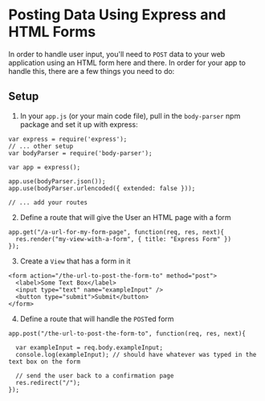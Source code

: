 # Posting Data Using Express and HTML Forms
In order to handle user input, you'll need to `POST` data to your web application using an HTML form here and there. In order for your app to handle this, there are a few things you need to do:

## Setup
1. In your `app.js` (or your main code file), pull in the `body-parser` npm package and set it up with express: 
```
var express = require('express');
// ... other setup
var bodyParser = require('body-parser');

var app = express();

app.use(bodyParser.json());
app.use(bodyParser.urlencoded({ extended: false }));

// ... add your routes 
```

2. Define a route that will give the User an HTML page with a form
```
app.get("/a-url-for-my-form-page", function(req, res, next){
  res.render("my-view-with-a-form", { title: "Express Form" })
});
```

3. Create a `View` that has a form in it
```
<form action="/the-url-to-post-the-form-to" method="post">
  <label>Some Text Box</label>
  <input type="text" name="exampleInput" />
  <button type="submit">Submit</button>
</form>
```

4. Define a route that will handle the `POST`ed form 
```
app.post("/the-url-to-post-the-form-to", function(req, res, next){
  
  var exampleInput = req.body.exampleInput;
  console.log(exampleInput); // should have whatever was typed in the text box on the form
  
  // send the user back to a confirmation page
  res.redirect("/");
});
```
